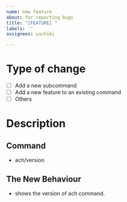 ```yaml
---
name: new feature
about: for reporting bugs
title: "[FEATURE] "
labels: ''
assignees: yuchiki

---
```


# Type of change

- [ ] Add a new subcommand
- [ ] Add a new feature to an existing command
- [ ] Others

# Description

## Command

- ach/version

## The New Behaviour

- shows the version of ach command.
